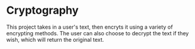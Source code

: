 # Cryptography
This project takes in a user's text, then encryts it using a variety of encrypting methods. The user can also choose to decrypt the text if they wish, which will return the original text.
